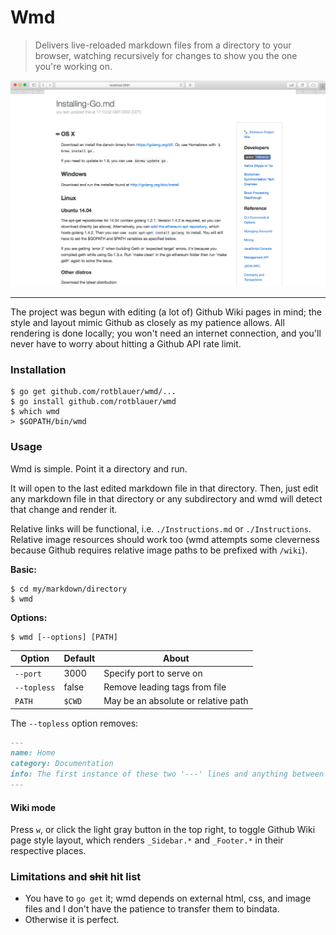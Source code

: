 # Wmd

> Delivers live-reloaded markdown files from a directory to your browser,
watching recursively for changes to show you the one you're working on.

![wmd-screenshot](./wmd.png)

----

The project was begun with editing (a lot of) Github Wiki pages in mind; the style and layout
mimic Github as closely as my patience allows. All rendering is done locally;
you won't need an internet connection, and you'll never have to worry
about hitting a Github API rate limit.

### Installation
```shell
$ go get github.com/rotblauer/wmd/...
$ go install github.com/rotblauer/wmd
$ which wmd
> $GOPATH/bin/wmd
```

### Usage
Wmd is simple. Point it a directory and run.

It will open to the last edited markdown file in that directory.
Then, just edit any markdown file in that directory or any subdirectory
and wmd will detect that change and render it.

Relative links will be functional, i.e. `./Instructions.md` or `./Instructions`.
Relative image resources should work too (wmd attempts some cleverness because
Github requires relative image paths to be prefixed with `/wiki`).

__Basic:__
```shell
$ cd my/markdown/directory
$ wmd
```

__Options:__
```shell
$ wmd [--options] [PATH]
```

| Option | Default | About |
|---|---|---|
| `--port` | 3000 | Specify port to serve on |
| `--topless` | false | Remove leading tags from file |
| `PATH` | `$CWD` | May be an absolute or relative path |

The `--topless` option removes:
```md
---
name: Home
category: Documentation
info: The first instance of these two '---' lines and anything between them will not be rendered.
---
```

#### Wiki mode
Press `w`, or click the light gray button in the top right,
to toggle Github Wiki page style layout, which renders `_Sidebar.*` and
`_Footer.*` in their respective places.

### Limitations and ~~shit~~ hit list
- You have to `go get` it; wmd depends on external html, css, and image files and I don't
 have the patience to transfer them to bindata.
- Otherwise it is perfect.
